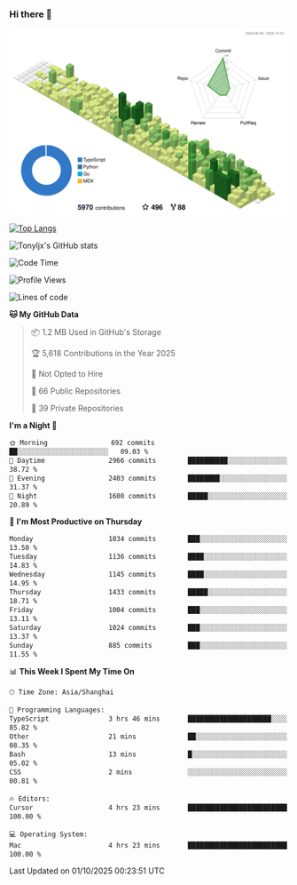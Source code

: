 ### Hi there 👋

![](./profile-3d-contrib/profile-green-animate.svg)

 

[![Top Langs](https://github-readme-stats.vercel.app/api/top-langs/?username=tonyljx)](https://github.com/anuraghazra/github-readme-stats)

![Tonyljx's GitHub stats](https://github-readme-stats.vercel.app/api?username=tonyljx&theme=default&show_icons=true)

 

<!--START_SECTION:waka-->
![Code Time](http://img.shields.io/badge/Code%20Time-1%2C472%20hrs%2049%20mins-blue)

![Profile Views](http://img.shields.io/badge/Profile%20Views-0-blue)

![Lines of code](https://img.shields.io/badge/From%20Hello%20World%20I%27ve%20Written-3.0%20million%20lines%20of%20code-blue)

**🐱 My GitHub Data** 

> 📦 1.2 MB Used in GitHub's Storage 
 > 
> 🏆 5,618 Contributions in the Year 2025
 > 
> 🚫 Not Opted to Hire
 > 
> 📜 66 Public Repositories 
 > 
> 🔑 39 Private Repositories 
 > 
**I'm a Night 🦉** 

```text
🌞 Morning                692 commits         ██░░░░░░░░░░░░░░░░░░░░░░░   09.03 % 
🌆 Daytime                2966 commits        ██████████░░░░░░░░░░░░░░░   38.72 % 
🌃 Evening                2403 commits        ████████░░░░░░░░░░░░░░░░░   31.37 % 
🌙 Night                  1600 commits        █████░░░░░░░░░░░░░░░░░░░░   20.89 % 
```
📅 **I'm Most Productive on Thursday** 

```text
Monday                   1034 commits        ███░░░░░░░░░░░░░░░░░░░░░░   13.50 % 
Tuesday                  1136 commits        ████░░░░░░░░░░░░░░░░░░░░░   14.83 % 
Wednesday                1145 commits        ████░░░░░░░░░░░░░░░░░░░░░   14.95 % 
Thursday                 1433 commits        █████░░░░░░░░░░░░░░░░░░░░   18.71 % 
Friday                   1004 commits        ███░░░░░░░░░░░░░░░░░░░░░░   13.11 % 
Saturday                 1024 commits        ███░░░░░░░░░░░░░░░░░░░░░░   13.37 % 
Sunday                   885 commits         ███░░░░░░░░░░░░░░░░░░░░░░   11.55 % 
```


📊 **This Week I Spent My Time On** 

```text
🕑︎ Time Zone: Asia/Shanghai

💬 Programming Languages: 
TypeScript               3 hrs 46 mins       █████████████████████░░░░   85.82 % 
Other                    21 mins             ██░░░░░░░░░░░░░░░░░░░░░░░   08.35 % 
Bash                     13 mins             █░░░░░░░░░░░░░░░░░░░░░░░░   05.02 % 
CSS                      2 mins              ░░░░░░░░░░░░░░░░░░░░░░░░░   00.81 % 

🔥 Editors: 
Cursor                   4 hrs 23 mins       █████████████████████████   100.00 % 

💻 Operating System: 
Mac                      4 hrs 23 mins       █████████████████████████   100.00 % 
```


 Last Updated on 01/10/2025 00:23:51 UTC
<!--END_SECTION:waka-->
